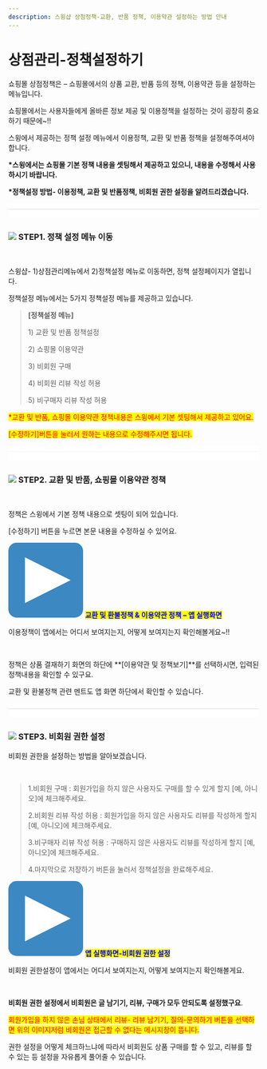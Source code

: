 ```yaml
---
description: 스윙샵 상점정책-교환, 반품 정책, 이용약관 설정하는 방법 안내
---
```


# 상점관리-정책설정하기

쇼핑몰 상점정책은 – 쇼핑몰에서의 상품 교환, 반품 등의 정책, 이용약관 등을 설정하는 메뉴입니다.

쇼핑몰에서는 사용자들에게 올바른 정보 제공 및 이용정책을 설정하는 것이 굉장히 중요하기 때문에\~!!

스윙에서 제공하는 정책 설정 메뉴에서  이용정책, 교환 및 반품 정책을 설정해주여셔야 합니다.&#x20;

**\*스윙에서는 쇼핑몰 기본 정책 내용을 셋팅해서 제공하고 있으니, 내용을 수정해서 사용하시기 바랍니다.**&#x20;

**\*정책설정 방법- 이용정책, 교환 및 반품정책, 비회원 권한 설정을 알려드리겠습니다.**

![](<../../.gitbook/assets/구분선 (1) (1).PNG>)

### ![](https://wp.swing2app.co.kr/wp-content/uploads/2020/04/%EB%8B%A8%EB%9D%BD1-1.png) **STEP1.** **정책 설정 메뉴 이동**

<div align="left">

<img src="https://wp.swing2app.co.kr/wp-content/uploads/2018/11/%EC%A0%95%EC%B1%85%EC%84%A4%EC%A0%95.png" alt="">

</div>

스윙샵- 1)상점관리메뉴에서 2)정책설정 메뉴로 이동하면, 정책 설정페이지가 열립니다.

정책설정 메뉴에서는 5가지 정책설정 메뉴를 제공하고 있습니다.

> **\[정책설정 메뉴]**
>
> 1\) 교환 및 반품 정책설정
>
> 2\) 쇼핑몰 이용약관
>
> 3\) 비회원 구매
>
> 4\) 비회원 리뷰 작성 허용
>
> 5\) 비구매자 리뷰 작성 허용

<mark style="color:red;">\*교환 및 반품, 쇼핑몰 이용약관 정책내용은 스윙에서 기본 셋팅해서 제공하고 있어요.</mark>

<mark style="color:red;">\[수정하기]버튼을 눌러서 원하는 내용으로 수정해주시면 됩니다.</mark>

![](<../../.gitbook/assets/구분선 (1) (1).PNG>)

### ![](https://wp.swing2app.co.kr/wp-content/uploads/2020/04/%EB%8B%A8%EB%9D%BD1-1.png) **STEP2. 교환 및 반품, 쇼핑몰 이용약관 정책**

<div align="left">

<img src="https://wp.swing2app.co.kr/wp-content/uploads/2018/11/%EC%8A%A4%EC%9C%99%EC%83%B5-%EC%A0%95%EC%B1%85%EC%84%A4%EC%A0%952.png" alt="">

</div>

정책은 스윙에서 기본 정책 내용으로 셋팅이 되어 있습니다.

\[수정하기] 버튼을 누르면 본문 내용을 수정하실 수 있어요.



<img src="../../.gitbook/assets/image (9).png" alt="" data-size="line"> <mark style="color:blue;">**교환 및 환불정책 & 이용약관 정책 – 앱 실행화면**</mark>

이용정책이 앱에서는 어디서 보여지는지, 어떻게 보여지는지 확인해볼게요\~!!

<div align="left">

<img src="https://wp.swing2app.co.kr/wp-content/uploads/2018/11/%EC%8A%A4%EC%9C%99%EC%83%B5-%EC%A0%95%EC%B1%85%EC%84%A4%EC%A0%95-%EC%9D%B4%EC%9A%A9%EC%95%BD%EA%B4%80.png" alt="">

</div>

정책은 상품 결재하기 화면의 하단에 **\[이용약관 및 정책보기]**를 선택하시면, 입력된 정책내용을 확인할 수 있구요.

교환 및 환불정책 관련 멘트도 앱 화면 하단에서 확인할 수 있습니다.

![](<../../.gitbook/assets/구분선 (1) (1).PNG>)

### ![](https://wp.swing2app.co.kr/wp-content/uploads/2020/04/%EB%8B%A8%EB%9D%BD1-1.png) **STEP3. 비회원 권한 설정**

비회원 권한을 설정하는 방법을 알아보겠습니다.

<div align="left">

<img src="https://wp.swing2app.co.kr/wp-content/uploads/2018/11/%EC%8A%A4%EC%9C%99%EC%83%B5-%EC%A0%95%EC%B1%85%EC%84%A4%EC%A0%953.png" alt="">

</div>

> 1.비회원 구매 : 회원가입을 하지 않은 사용자도 구매를 할 수 있게 할지 \[예, 아니오]에 체크해주세요.
>
> 2.비회원 리뷰 작성 허용 : 회원가입을 하지 않은 사용자도 리뷰를 작성하게 할지 \[예, 아니오]에 체크해주세요.
>
> 3.비구매자 리뷰 작성 허용 : 구매하지 않은 사용자도 리뷰를 작성하게 할지 \[예, 아니오]에 체크해주세요.
>
> 4.마지막으로 저장하기 버튼을 눌러서 정책설정을 완료해주세요.



<img src="../../.gitbook/assets/image (9).png" alt="" data-size="line"> <mark style="color:blue;">**앱 실행화면-비회원 권한 설정**</mark>

비회원 권한설정이 앱에서는 어디서 보여지는지, 어떻게 보여지는지 확인해볼게요.

<div align="left">

<img src="https://wp.swing2app.co.kr/wp-content/uploads/2018/11/%EC%8A%A4%EC%9C%99%EC%83%B5-%EC%A0%95%EC%B1%85%EC%84%A4%EC%A0%95-%EB%B9%84%ED%9A%8C%EC%9B%90%EA%B6%8C%ED%95%9C.png" alt="">

</div>

**비회원 권한 설정에서 비회원은 글 남기기, 리뷰, 구매가 모두 안되도록 설정했구요**.

<mark style="color:red;">회원가입을 하지 않은 손님 상태에서 리뷰- 리뷰 남기기, 질의-문의하기 버튼을 선택하면 위의 이미지저럼 비회원은 접근할 수 없다는 메시지창이 뜹니다.</mark>

권한 설정을 어떻게 체크하느냐에 따라서 비회원도 상품 구매를 할 수 있고, 리뷰를 할 수 있는 등 설정을 자유롭게 풀어줄 수 있습니다.

